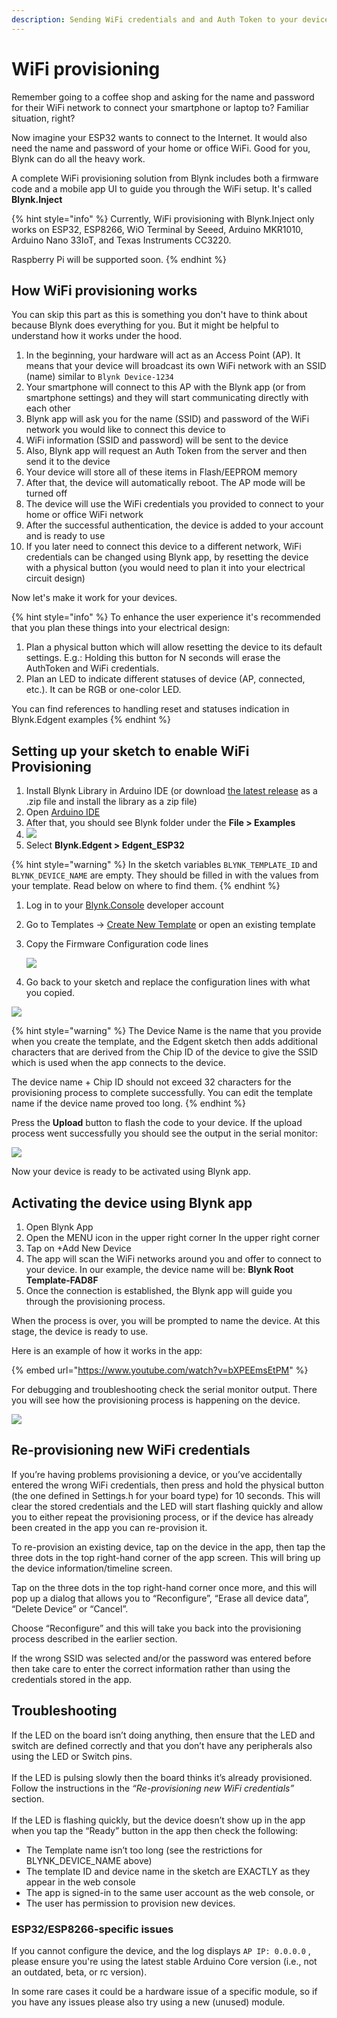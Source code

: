 ```yaml
---
description: Sending WiFi credentials and and Auth Token to your device
---
```


# WiFi provisioning

Remember going to a coffee shop and asking for the name and password for their WiFi network to connect your smartphone or laptop to? Familiar situation, right?

Now imagine your ESP32 wants to connect to the Internet. It would also need the name and password of your home or office WiFi. Good for you, Blynk can do all the heavy work.

A complete WiFi provisioning solution from Blynk includes both a firmware code and a mobile app UI to guide you through the WiFi setup. It's called **Blynk.Inject**

{% hint style="info" %}
Currently, WiFi provisioning with Blynk.Inject only works on ESP32, ESP8266, WiO Terminal by Seeed, Arduino MKR1010, Arduino Nano 33IoT, and Texas Instruments CC3220.

Raspberry Pi will be supported soon.
{% endhint %}

## **How WiFi provisioning works**

You can skip this part as this is something you don't have to think about because Blynk does everything for you. But it might be helpful to understand how it works under the hood.

1. In the beginning, your hardware will act as an Access Point (AP). It means that your device will broadcast its own WiFi network with an SSID (name) similar to `Blynk Device-1234`
2. Your smartphone will connect to this AP with the Blynk app (or from smartphone settings) and they will start communicating directly with each other
3. Blynk app will ask you for the name (SSID) and password of the WiFi network you would like to connect this device to
4. WiFi information (SSID and password) will be sent to the device
5. Also, Blynk app will request an Auth Token from the server and then send it to the device
6. Your device will store all of these items in Flash/EEPROM memory
7. After that, the device will automatically reboot. The AP mode will be turned off
8. The device will use the WiFi credentials you provided to connect to your home or office WiFi network&#x20;
9. After the successful authentication, the device is added to your account and is ready to use
10. If you later need to connect this device to a different network, WiFi credentials can be changed using Blynk app, by resetting the device with a physical button (you would need to plan it into your electrical circuit design)

Now let's make it work for your devices.

{% hint style="info" %}
To enhance the user experience it's recommended that you plan these things into your electrical design:&#x20;

1. Plan a physical button which will allow resetting the device to its default settings. E.g.: Holding this button for N seconds will erase the AuthToken and WiFi credentials.
2. Plan an LED to indicate different statuses of device (AP, connected, etc.). It can be RGB or one-color LED.

You can find references to handling reset and statuses indication in Blynk.Edgent examples&#x20;
{% endhint %}

## Setting up your sketch to enable WiFi Provisioning

1. Install Blynk Library in Arduino IDE (or download [the latest release](https://github.com/blynkkk/blynk-library/releases/latest) as a .zip file and install the library as a zip file)
2. Open [Arduino IDE](https://www.arduino.cc/en/software)
3. After that, you should see Blynk folder under the **File > Examples**
4. ![](https://lh3.googleusercontent.com/WfHrWEDwJZ-mzHNcy1UVE1nwHDCAODrMkVehACEgsZYc4pS54L4o99Qel706TSEYPqUqNayc8Ur8pM6DCECYFH1hivgwC2O-KHSZgANz4yTkVV99JR-N4-8B2NDCoZXm3GlXm7eD)
5. Select **Blynk.Edgent > Edgent\_ESP32**

{% hint style="warning" %}
In the sketch variables `BLYNK_TEMPLATE_ID` and `BLYNK_DEVICE_NAME` are empty. They should be filled in with the values from your template. Read below on where to find them.
{% endhint %}

1. Log in to your [Blynk.Console](https://blynk.cloud/) developer account &#x20;
2. Go to Templates -> [Create New Template](../template-quick-setup/#create-a-template) or open an existing template &#x20;
3.  Copy the Firmware Configuration code lines

    ![](https://lh6.googleusercontent.com/x2ZHNOv1TA7jPkQtujqBWmn3\_mtQr5yxkgZ-0JZF7T7pIndKZHTu0glkkblS3sEd4XV1KAo0ZaljY3dm73AA8aKghwdALd7rKiELWm3v0xjoCJ1Li6wjzsoOP\_oCjMBysQ31QBNp)
4. Go back to your sketch and replace the configuration lines with what you copied.

![](../../.gitbook/assets/apr-07-2021-14-06-30.gif)

{% hint style="warning" %}
The Device Name is the name that you provide when you create the template, and the Edgent sketch then adds additional characters that are derived from the Chip ID of the device to give the SSID which is used when the app connects to the device.

The device name + Chip ID should not exceed 32 characters for the provisioning process to complete successfully. You can edit the template name if the device name proved too long.
{% endhint %}

Press the **Upload** button to flash the code to your device. If the upload process went successfully you should see the output in the serial monitor:

![](https://lh6.googleusercontent.com/ke-UDlKRqfsgiak0aMEEHVbEU-cAmShbXLAMOS1LEd4\_Kd1tktKFw2SajHnWul\_b9jT3si85XchMheZlMWy931lPBKUvgw\_daFkiYuUVBfVQM9VKePbryxwbD9hvnH4t5lZ2AzFo)

Now your device is ready to be activated using Blynk app.

## Activating the device using Blynk app

1. Open Blynk App&#x20;
2. Open the MENU icon in the upper right corner In the upper right corner&#x20;
3. Tap on +Add New Device
4. The app will scan the WiFi networks around you and offer to connect to your device. In our example, the device name will be:  **Blynk Root Template-FAD8F**
5. Once the connection is established, the Blynk app will guide you through the provisioning process.

When the process is over, you will be prompted to name the device. At this stage, the device is ready to use.



Here is an example of how it works in the app:

{% embed url="https://www.youtube.com/watch?v=bXPEEmsEtPM" %}

For debugging and troubleshooting check the serial monitor output. There you will see how the provisioning process is happening on the device.

![ ](https://lh4.googleusercontent.com/P1WcVsuVbygCW8kSggfYwOKf55a1vVDk4KcCYevGbFPhFXGRI7r5s7\_B7z2qKCzfLZudWU0nj6NKPkLMBO1Zodc7X8a54z3M51VLHo65pEfFlP93mCKxgJjaa5maOAKWg6HPZ7zv)

## Re-provisioning new WiFi credentials

If you’re having problems provisioning a device, or you’ve accidentally entered the wrong WiFi credentials, then press and hold the physical button (the one defined in Settings.h for your board type) for 10 seconds. This will clear the stored credentials and the LED will start flashing quickly and allow you to either repeat the provisioning process, or if the device has already been created in the app you can re-provision it.

To re-provision an existing device, tap on the device in the app, then tap the three dots in the top right-hand corner of the app screen. This will bring up the device information/timeline screen.

Tap on the three dots in the top right-hand corner once more, and this will pop up a dialog that allows you to “Reconfigure”, “Erase all device data”, “Delete Device” or “Cancel”.

Choose “Reconfigure” and this will take you back into the provisioning process described in the earlier section.

If the wrong SSID was selected and/or the password was entered before then take care to enter the correct information rather than using the credentials stored in the app.

## Troubleshooting

If the LED on the board isn’t doing anything, then ensure that the LED and switch are defined correctly and that you don’t have any peripherals also using the LED or Switch pins.\
\
If the LED is pulsing slowly then the board thinks it’s already provisioned. Follow the instructions in the _“Re-provisioning new WiFi credentials”_ section.\
\
If the LED is flashing quickly, but the device doesn’t show up in the app when you tap the “Ready” button in the app then check the following:

* The Template name isn’t too long (see the restrictions for BLYNK\_DEVICE\_NAME above)
* The template ID and device name in the sketch are EXACTLY as they appear in the web console
* The app is signed-in to the same user account as the web console, or
* The user has permission to provision new devices.

### ESP32/ESP8266-specific issues

If you cannot configure the device, and the log displays `AP IP: 0.0.0.0` , please ensure you're using the latest stable Arduino Core version (i.e., not an outdated, beta, or rc version).

In some rare cases it could be a hardware issue of a specific module, so if you have any issues please also try using a new (unused) module.
